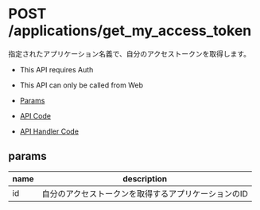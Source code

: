 # POST /applications/get_my_access_token

指定されたアプリケーション名義で、自分のアクセストークンを取得します。

- This API requires Auth
- This API can only be called from Web

- [Params](#params)
- [API Code](/src/endpoints/applications/get_my_access_token.js)
- [API Handler Code](/src/handlers/web/applications/get_my_access_token.js)

## params

name|description
---|---
id|自分のアクセストークンを取得するアプリケーションのID

